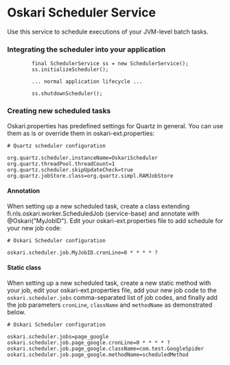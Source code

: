 Oskari Scheduler Service
========================

Use this service to schedule executions of your JVM-level batch tasks.

### Integrating the scheduler into your application

            final SchedulerService ss = new SchedulerService();
            ss.initializeScheduler();

            ... normal application lifecycle ...

            ss.shutdownScheduler();

### Creating new scheduled tasks

Oskari.properties has predefined settings for Quartz in general.
You can use them as is or override them in oskari-ext.properties:

    # Quartz scheduler configuration

    org.quartz.scheduler.instanceName=OskariScheduler
    org.quartz.threadPool.threadCount=1
    org.quartz.scheduler.skipUpdateCheck=true
    org.quartz.jobStore.class=org.quartz.simpl.RAMJobStore

#### Annotation

When setting up a new scheduled task, create a class extending fi.nls.oskari.worker.ScheduledJob (service-base) and annotate with
 @Oskari("MyJobID"). Edit your oskari-ext.properties file to add schedule for your new job code:

    # Oskari Scheduler configuration

    oskari.scheduler.job.MyJobID.cronLine=0 * * * * ?

#### Static class

When setting up a new scheduled task, create a new static method with your job,
edit your oskari-ext.properties file, add your new job code
to the ``oskari.scheduler.jobs`` comma-separated list of job codes, and finally
add the job parameters ``cronLine``, ``className`` and ``methodName``
as demonstrated below.

    # Oskari Scheduler configuration

    oskari.scheduler.jobs=page_google
    oskari.scheduler.job.page_google.cronLine=0 * * * * ?
    oskari.scheduler.job.page_google.className=com.test.GoogleSpider
    oskari.scheduler.job.page_google.methodName=scheduledMethod
